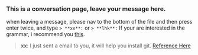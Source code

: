 ### This is a conversation page, leave your message here.

when leaving a message, please nav to the bottom of the file and then press enter twice, and type `> **xx**:` or `> **lhk**:`
If your are interested in the grammar, i recommend you [this](https://www.zybuluo.com/mdeditor?url=https://www.zybuluo.com/static/editor/md-help.markdown).

> **xx**: I just sent a email to you, it will help you install git. [Reference Here](http://blog.csdn.net/hcbbt/article/details/11651229/)

